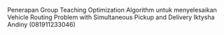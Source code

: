  Penerapan Group Teaching Optimization Algorithm untuk menyelesaikan
 Vehicle Routing Problem with Simultaneous Pickup and Delivery 
 Iktysha Andiny (081911233046) 
 